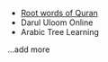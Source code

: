 - [Root words of Quran](https://www.rootwordsofquran.com/)
- Darul Uloom Online
- Arabic Tree Learning

...add more